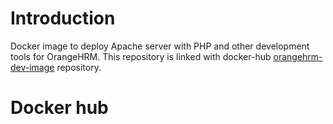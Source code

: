 # Introduction
Docker image to deploy Apache server with PHP and other development tools for OrangeHRM. This repository is linked with docker-hub [orangehrm-dev-image](https://hub.docker.com/r/orangehrm/orangehrm-dev-image/) repository.

# Docker hub 
